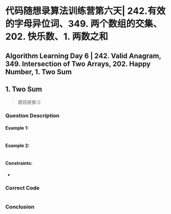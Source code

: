 # 代码随想录算法训练营第六天| 242.有效的字母异位词、349. 两个数组的交集、 202. 快乐数、1. 两数之和
## Algorithm Learning Day 6 | 242. Valid Anagram, 349. Intersection of Two Arrays, 202. Happy Number, 1. Two Sum

## 1. Two Sum
> 题目链接:()

### Question Description


#### Example 1:
```

```
#### Example 2:
```

```
#### Constraints:
- 

### Correct Code
```
```
### Conclusion
